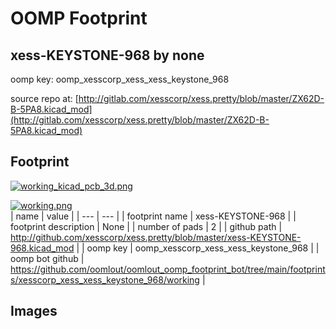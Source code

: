 # OOMP Footprint  
## xess-KEYSTONE-968  by none  
  
oomp key: oomp_xesscorp_xess_xess_keystone_968  
  
source repo at: [http://gitlab.com/xesscorp/xess.pretty/blob/master/ZX62D-B-5PA8.kicad_mod](http://gitlab.com/xesscorp/xess.pretty/blob/master/ZX62D-B-5PA8.kicad_mod)  
## Footprint  
  
[![working_kicad_pcb_3d.png](working_kicad_pcb_3d_600.png)](working_kicad_pcb_3d.png)  
  
[![working.png](working_600.png)](working.png)  
| name | value | 
| --- | --- | 
| footprint name | xess-KEYSTONE-968 | 
| footprint description | None | 
| number of pads | 2 | 
| github path | http://github.com/xesscorp/xess.pretty/blob/master/xess-KEYSTONE-968.kicad_mod | 
| oomp key | oomp_xesscorp_xess_xess_keystone_968 | 
| oomp bot github | https://github.com/oomlout/oomlout_oomp_footprint_bot/tree/main/footprints/xesscorp_xess_xess_keystone_968/working | 
## Images  
